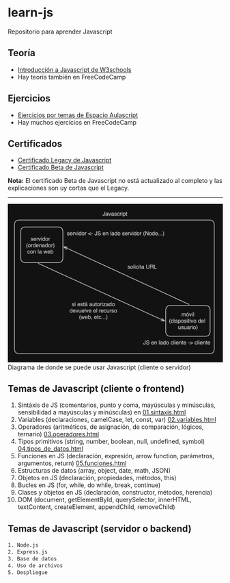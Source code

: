 # learn-js
Repositorio para aprender Javascript

## Teoría

  - [Introducción a Javascript de W3schools](https://www.w3schools.com/js/default.asp) 
  - Hay teoría también en FreeCodeCamp

## Ejercicios

  - [Ejercicios por temas de Espacio Aulascript](https://www.aulascript.com/)
  - Hay muchos ejercicios en FreeCodeCamp

## Certificados

  - [Certificado Legacy de Javascript](https://www.freecodecamp.org/learn/javascript-algorithms-and-data-structures/)
  - [Certificado Beta de Javascript](https://www.freecodecamp.org/learn/javascript-algorithms-and-data-structures-v8/)

  **Nota:** El certificado Beta de Javascript no está actualizado al completo y las explicaciones son uy cortas que el Legacy.

---

![alt text](image.png)
Diagrama de donde se puede usar Javascript (cliente o servidor)

## Temas de Javascript (cliente o frontend)

  1. Sintáxis de JS (comentarios, punto y coma, mayúsculas y minúsculas, sensibilidad a mayúsculas y minúsculas) en [01.sintaxis.html](cliente/01.sintaxis.html)
  2. Variables (declaraciones, camelCase, let, const, var) [02.variables.html](cliente/02.variables.html)
  3. Operadores (aritméticos, de asignación, de comparación, lógicos, ternario) [03.operadores.html](cliente/03.operadores.html)
  4. Tipos primitivos (string, number, boolean, null, undefined, symbol) [04.tipos_de_datos.html](cliente/04.tipos_de_datos.html)
  5. Funciones en JS (declaración, expresión, arrow function, parámetros, argumentos, return) [05.funciones.html](cliente/05.funciones.html)
  6. Estructuras de datos (array, object, date, math, JSON)
  7. Objetos en JS (declaración, propiedades, métodos, this)
  8. Bucles en JS (for, while, do while, break, continue)
  9. Clases y objetos en JS (declaración, constructor, métodos, herencia)
  10. DOM (document, getElementById, querySelector, innerHTML, textContent, createElement, appendChild, removeChild)

## Temas de Javascript (servidor o backend)
  
    1. Node.js 
    2. Express.js 
    3. Base de datos
    4. Uso de archivos
    5. Despliegue